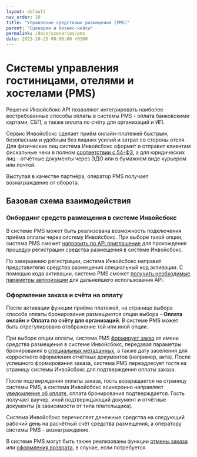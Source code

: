 ```yaml
---
layout: default
nav_order: 10
title: "Управление средствами размещения (PMS)"
parent: "Сценарии и бизнес-кейсы"
permalink: /docs/scenarios/pms
date: 2023-10-25 00:00:00 +0300
---
```


# Cистемы управления гостиницами, отелями и хостелами (PMS)

Решения Инвойсбокс API позволяют интегрировать наиболее востребованные способы оплаты
в системы PMS - оплата банковскими картами, СБП, а также оплата по счёту для организаций и ИП.

Сервис Инвойсбокс сделает приём онлайн-платежей быстрым, безопасным и удобным без лишних усилий
и затрат со стороны отеля. Для физических лиц система Инвойсбокс оформит и отправит клиентам
фискальные чеки в полном [соответствии с 54-ФЗ](/docs/merchant/fz54/), а для юридических лиц -
отчётные документы через ЭДО или в бумажном виде курьером или почтой.

Выступая в качестве партнёра, оператор PMS получает вознаграждение от оборота.

## Базовая схема взаимодействия

### Онбординг средств размещения в системе Инвойсбокс

В системе PMS может быть реализована возможность подключения приёма оплаты через систему Инвойсбокс.
При выборе такой опции, система PMS сможет [направить по API приглашение](/docs/partner/integration/invite/) для прохождения процедур
регистрации средства размещения в системе Инвойсбокс.

По завершению регистрации, система Инвойсбокс направит представителю средства размещения специальный
код активации. С помощью кода активации, система PMS сможет [получить необходимые параметры авторизации](/docs/partner/integration/activation/)
для дальнейшего использования API.

### Оформление заказа и счёта на оплату

После активации функции приёма платежей, на странице выбора способа оплаты бронирования размещаются
опции выбора - **Оплата онлайн** и **Оплата по счёту для организаций**. В системе PMS может быть отрегулировано
отображение той или иной опции.

При выборе опции оплаты, система PMS [формирует заказ](/docs/merchant/order/create/) от имени средства размещения
в системе Инвойсбокс, передавая параметры бронирования в [специальных метаданных](/docs/merchant/order/metadata/),
а также дату заселения для корректного оформления отчётных документов (например, акта). После успешного формирования
заказа, система PMS переадресует гостя на страницу системы Инвойсбокс для подтверждения оплаты заказа.

После подтверждения оплаты заказа, гость возвращается на страницу системы PMS, а система Инвойсбокс
асинхронно направляет [уведомление об оплате](/docs/merchant/notification), оплата бронирования подтверждается.
Гость получает ваучер, иной подтверждающий документ и отчётные документы (в зависимости от типа плательщика).

Система Инвойсбокс перечисляет денежные средства на следующий рабочий день на расчётный счёт средства размещения,
а оператору системы PMS - вознаграждение.

В системе PMS могут быть также реализованы функции [отмены заказа](/docs/merchant/order/delete/) или
[оформления возврата](/docs/merchant/refund), в случае, если потребуется.

